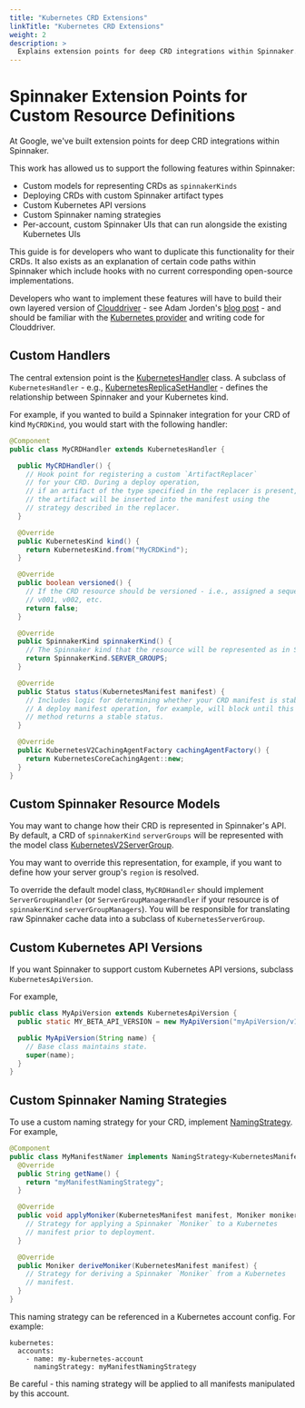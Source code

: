 ```yaml
---
title: "Kubernetes CRD Extensions"
linkTitle: "Kubernetes CRD Extensions"
weight: 2
description: >
  Explains extension points for deep CRD integrations within Spinnaker.
---
```


# Spinnaker Extension Points for Custom Resource Definitions

At Google, we've built extension points for deep CRD integrations within Spinnaker.

This work has allowed us to support the following features within Spinnaker:

 - Custom models for representing CRDs as `spinnakerKinds`
 - Deploying CRDs with custom Spinnaker artifact types
 - Custom Kubernetes API versions
 - Custom Spinnaker naming strategies
 - Per-account, custom Spinnaker UIs that can run alongside the existing Kubernetes UIs

This guide is for developers who want to duplicate this functionality for their CRDs.
It also exists as an explanation of certain code paths within Spinnaker which include hooks with no current corresponding open-source implementations.

Developers who want to implement these features will have to build their own layered version
of [Clouddriver](https://github.com/spinnaker/clouddriver) -
  see Adam Jorden's [blog post](https://blog.spinnaker.io/scaling-spinnaker-at-netflix-custom-features-and-packaging-e78536d38040) - and should be familiar with the [Kubernetes provider](/docs/reference/providers/kubernetes-v2) and writing code for Clouddriver.

## Custom Handlers

The central extension point is the [KubernetesHandler](https://github.com/spinnaker/clouddriver/blob/master/clouddriver-kubernetes/src/main/java/com/netflix/spinnaker/clouddriver/kubernetes/op/handler/KubernetesHandler.java) class. A subclass of `KubernetesHandler` - e.g., [KubernetesReplicaSetHandler](https://github.com/spinnaker/clouddriver/blob/master/clouddriver-kubernetes/src/main/java/com/netflix/spinnaker/clouddriver/kubernetes/op/handler/KubernetesReplicaSetHandler.java) - defines the
relationship between Spinnaker and your Kubernetes kind.

For example, if you wanted to build a Spinnaker integration for your CRD of kind `MyCRDKind`, you would start with
the following handler:

```java
@Component
public class MyCRDHandler extends KubernetesHandler {

  public MyCRDHandler() {
    // Hook point for registering a custom `ArtifactReplacer`
    // for your CRD. During a deploy operation,
    // if an artifact of the type specified in the replacer is present,
    // the artifact will be inserted into the manifest using the
    // strategy described in the replacer.
  }

  @Override
  public KubernetesKind kind() {
    return KubernetesKind.from("MyCRDKind");
  }

  @Override
  public boolean versioned() {
    // If the CRD resource should be versioned - i.e., assigned a sequence
    // v001, v002, etc.
    return false;
  }

  @Override
  public SpinnakerKind spinnakerKind() {
    // The Spinnaker kind that the resource will be represented as in Spinnaker's API and UI.
    return SpinnakerKind.SERVER_GROUPS;
  }

  @Override
  public Status status(KubernetesManifest manifest) {
    // Includes logic for determining whether your CRD manifest is stable.
    // A deploy manifest operation, for example, will block until this
    // method returns a stable status.
  }

  @Override
  public KubernetesV2CachingAgentFactory cachingAgentFactory() {
    return KubernetesCoreCachingAgent::new;
  }
}
```

## Custom Spinnaker Resource Models

You may want to change how their CRD is represented in Spinnaker's API. By default, a CRD of `spinnakerKind` `serverGroups` will
be represented with the model class [KubernetesV2ServerGroup](https://github.com/spinnaker/clouddriver/blob/master/clouddriver-kubernetes/src/main/java/com/netflix/spinnaker/clouddriver/kubernetes/caching/view/model/KubernetesV2ServerGroup.java).

You may want to override this representation, for example, if you want to define how your server group's `region` is resolved.

To override the default model class, `MyCRDHandler` should implement `ServerGroupHandler` (or `ServerGroupManagerHandler` if your
resource is of `spinnakerKind` `serverGroupManagers`). You will be responsible for translating raw Spinnaker cache data into a
subclass of `KubernetesServerGroup`.

## Custom Kubernetes API Versions

If you want Spinnaker to support custom Kubernetes API versions, subclass `KubernetesApiVersion`.

For example,

```java
public class MyApiVersion extends KubernetesApiVersion {
  public static MY_BETA_API_VERSION = new MyApiVersion("myApiVersion/v1beta");

  public MyApiVersion(String name) {
    // Base class maintains state.
    super(name);
  }
}
```

## Custom Spinnaker Naming Strategies

To use a custom naming strategy for your CRD, implement [NamingStrategy](https://github.com/spinnaker/clouddriver/blob/master/clouddriver-core/src/main/groovy/com/netflix/spinnaker/clouddriver/names/NamingStrategy.java). For example,

```java
@Component
public class MyManifestNamer implements NamingStrategy<KubernetesManifest> {
  @Override
  public String getName() {
    return "myManifestNamingStrategy";
  }

  @Override
  public void applyMoniker(KubernetesManifest manifest, Moniker moniker) {
    // Strategy for applying a Spinnaker `Moniker` to a Kubernetes
    // manifest prior to deployment.
  }

  @Override
  public Moniker deriveMoniker(KubernetesManifest manifest) {
    // Strategy for deriving a Spinnaker `Moniker` from a Kubernetes
    // manifest.
  }
}
```

This naming strategy can be referenced in a Kubernetes account config. For example:

```
kubernetes:
  accounts:
    - name: my-kubernetes-account
      namingStrategy: myManifestNamingStrategy
```

Be careful - this naming strategy will be applied to all manifests manipulated by this account.
